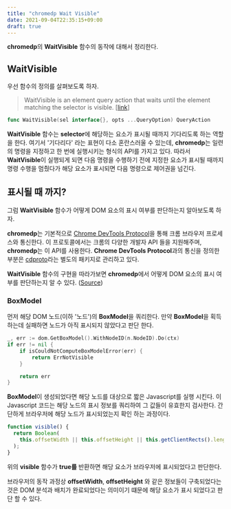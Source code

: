```yaml
---
title: "chromedp Wait Visible"
date: 2021-09-04T22:35:15+09:00
draft: true
---
```


**chromedp**의 **WaitVisible** 함수의 동작에 대해서 정리한다.

## WaitVisible

우선 함수의 정의를 살펴보도록 하자.

> WaitVisible is an element query action that waits until the element matching the selector is visible. [[link](https://pkg.go.dev/github.com/chromedp/chromedp#WaitVisible)]

```go
func WaitVisible(sel interface{}, opts ...QueryOption) QueryAction
```

**WaitVisible** 함수는 **selector**에 해당하는 요소가 표시될 때까지 기다리도록 하는 역할을 한다. 여기서 '기다리다' 라는 표현이 다소 혼란스러울 수 있는데, **chromedp**는 일련의 명령을 지정하고 한 번에 실행시키는 형식의 API를 가지고 있다. 따라서 **WaitVisible**이 실행되게 되면 다음 명령을 수행하기 전에 지정한 요소가 표시될 때까지 명령 수행을 멈췄다가 해당 요소가 표시되면 다음 명령으로 제어권을 넘긴다.

## 표시될 때 까지?

그럼 **WaitVisible** 함수가 어떻게 DOM 요소의 표시 여부를 판단하는지 알아보도록 하자.

**chromedp**는 기본적으로 [Chrome DevTools Protocol](https://chromedevtools.github.io/devtools-protocol/)을 통해 크롬 브라우저 프로세스와 통신한다. 이 프로토콜에서는 크롬의 다양한 개발자 API 들을 지원해주며, **chromedp**는 이 API를 사용한다. **Chrome DevTools Protocol**과의 통신을 정의한 부분은 [cdproto](https://github.com/chromedp/cdproto)라는 별도의 패키지로 관리하고 있다.

**WaitVisible** 함수의 구현을 따라가보면 **chromedp**에서 어떻게 DOM 요소의 표시 여부를 판단하는지 알 수 있다. ([Source](https://github.com/chromedp/chromedp/blob/b04145ce79fe1919930a241b98a21f872bedb3d1/query.go#L450))

### BoxModel

먼저 해당 DOM 노드(이하 '노드')의 **BoxModel**을 쿼리한다. 만약 **BoxModel**을 획득하는데 실패하면 노드가 아직 표시되지 않았다고 판단 한다.

```go
_, err := dom.GetBoxModel().WithNodeID(n.NodeID).Do(ctx)
if err != nil {
	if isCouldNotComputeBoxModelError(err) {
		return ErrNotVisible
	}

	return err
}
```

**BoxModel**이 생성되었다면 해당 노드를 대상으로 짧은 Javascript를 실행 시킨다. 이 Javascript 코드는 해당 노드의 표시 정보를 쿼리하여 그 값들이 유효한지 검사한다. 간단하게 브라우저에 해당 노드가 표시되었는지 확인 하는 과정이다.

```jsx
function visible() {
  return Boolean(
    this.offsetWidth || this.offsetHeight || this.getClientRects().length
  );
}
```

위의 **visible** 함수가 **true를** 반환하면 해당 요소가 브라우저에 표시되었다고 판단한다.

브라우저의 동작 과정상 **offsetWidth**, **offsetHeight** 와 같은 정보들이 구축되었다는 것은 DOM 분석과 배치가 완료되었다는 의미이기 떄문에 해당 요소가 표시 되었다고 판단 할 수 있다.
